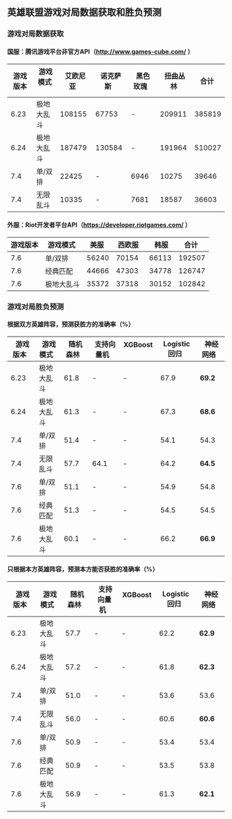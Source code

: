 ## 英雄联盟游戏对局数据获取和胜负预测

### 游戏对局数据获取

#### 国服：腾讯游戏平台非官方API（http://www.games-cube.com/ ）

|  游戏版本  |  游戏模式  |  艾欧尼亚  |  诺克萨斯  |  黑色玫瑰  |  扭曲丛林  |  合计  |
| ------- | ------------ | -------- | -------- | -------- | -------- | -------- |
| 6.23 | 极地大乱斗 | 108155 | 67753 | - | 209911 | 385819 |
| 6.24 | 极地大乱斗 | 187479 | 130584 | - | 191964 | 510027 |
| 7.4 | 单/双排 | 22425 | - | 6946 | 10275 | 39646 |
| 7.4 | 无限乱斗 | 10335 | - | 7681 | 18587 | 36603 |

#### 外服：Riot开发者平台API（https://developer.riotgames.com/ ）

|  游戏版本  |  游戏模式  |  美服  |  西欧服  |  韩服  |  合计  |
| ------- | ------------ | -------- | -------- | -------- | -------- |
| 7.6 | 单/双排 | 56240 | 70154 | 66113 | 192507 |
| 7.6 | 经典匹配 | 44666 | 47303 | 34778 | 126747 |
| 7.6 | 极地大乱斗 | 35372 | 37318 | 30152 | 102842 |

### 游戏对局胜负预测

#### 根据双方英雄阵容，预测获胜方的准确率（%）

|  游戏版本  |  游戏模式  |  随机森林  |  支持向量机  |  XGBoost  |  Logistic回归  |  神经网络  |
| ------- | ------------ | -------- | -------- | -------- | -------- | -------- |
| 6.23 | 极地大乱斗 | 61.8 | - | - | 67.9 | **69.2** |
| 6.24 | 极地大乱斗 | 61.3 | - | - | 67.3 | **68.6** |
| 7.4 | 单/双排 | 51.4 | - | - | 54.1 | 54.3 |
| 7.4 | 无限乱斗 | 57.7 | 64.1 | - | 64.2 | **64.5** |
| 7.6 | 单/双排 | 51.1 | - | - | 54.9 | 54.8 |
| 7.6 | 经典匹配 | 51.3 | - | - | 54.5 | 54.5 |
| 7.6 | 极地大乱斗 | 60.1 | - | - | 66.2 | **66.9** |

#### 只根据本方英雄阵容，预测本方能否获胜的准确率（%）				

|  游戏版本  |  游戏模式  |  随机森林  |  支持向量机  |  XGBoost  |  Logistic回归  |  神经网络  |
| ------- | ------------ | -------- | -------- | -------- | -------- | -------- |
| 6.23 | 极地大乱斗 | 57.7 | - | - | 62.2 | **62.9** |
| 6.24 | 极地大乱斗 | 57.2 | - | - | 61.8 | **62.3** |
| 7.4 | 单/双排 | 51.0 | - | - | 53.6 | 53.6 |
| 7.4 | 无限乱斗 | 56.0 | - | - | 60.6 | **60.6** |
| 7.6 | 单/双排 | 50.9 | - | - | 53.4 | 53.4 |
| 7.6 | 经典匹配 | 50.9 | - | - | 53.5 | 53.8 |
| 7.6 | 极地大乱斗 | 56.9 | - | - | 61.3 | **62.1** |
